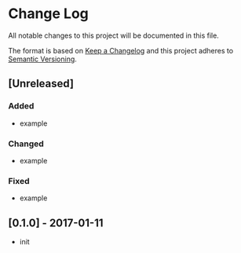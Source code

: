 # Change Log
All notable changes to this project will be documented in this file.

The format is based on [Keep a Changelog](http://keepachangelog.com/)
and this project adheres to [Semantic Versioning](http://semver.org/).

## [Unreleased]
### Added
- example

### Changed
- example

### Fixed
- example



## [0.1.0] - 2017-01-11
- init
